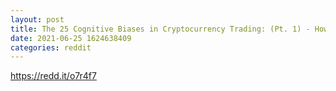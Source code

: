 ```yaml
--- 
layout: post 
title: The 25 Cognitive Biases in Cryptocurrency Trading: (Pt. 1) - How to Recognize and Avoid them! 
date: 2021-06-25 1624638409 
categories: reddit 
--- 
```

https://redd.it/o7r4f7